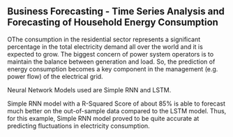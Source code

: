 Business Forecasting - Time Series Analysis and Forecasting of Household Energy Consumption
----------------

OThe consumption in the residential sector represents a significant percentage in the total electricity demand all over the world and it is expected to grow. The biggest concern of power system operators is to maintain the balance between generation and load. So, the prediction of energy consumption becomes a key component in the management (e.g. power flow) of the electrical grid.

Neural Network Models used are Simple RNN and LSTM.

Simple RNN model with a R-Squared Score of about 85% is able to forecast much better on the out-of-sample data compared to the LSTM model. Thus, for this example, Simple RNN model proved to be quite accurate at predicting fluctuations in electricity consumption.
